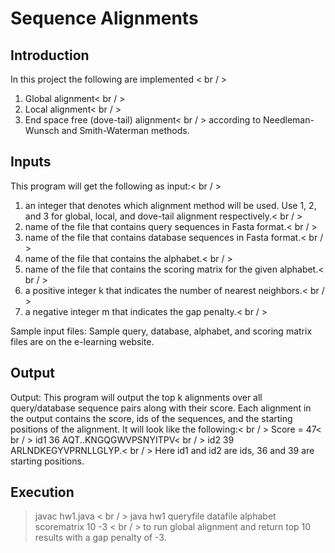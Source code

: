 # Sequence Alignments
## Introduction
In this project the following are implemented < br / >
1. Global alignment< br / >
2. Local alignment< br / >
3. End space free (dove-tail) alignment< br / >
according to Needleman-Wunsch and Smith-Waterman methods. 
## Inputs
This program will get the following as input:< br / >
1. an integer that denotes which alignment method will be used. Use 1, 2, and 3
for global, local, and dove-tail alignment respectively.< br / >
2. name of the file that contains query sequences in Fasta format.< br / >
3. name of the file that contains database sequences in Fasta format.< br / >
4. name of the file that contains the alphabet.< br / >
5. name of the file that contains the scoring matrix for the given alphabet.< br / >
6. a positive integer k that indicates the number of nearest neighbors.< br / >
7. a negative integer m that indicates the gap penalty.< br / >

Sample input files: Sample query, database, alphabet, and scoring matrix files
are on the e-learning website.
## Output
Output: This program will output the top k alignments over all query/database
sequence pairs along with their score. Each alignment in the output contains
the score, ids of the sequences, and the starting positions of the alignment. It will
look like the following:< br / >
Score = 47< br / >
id1 36 AQT..KNGQGWVPSNYITPV< br / >
id2 39 ARLNDKEGYVPRNLLGLYP.< br / >
Here id1 and id2 are ids, 36 and 39 are starting positions.
## Execution
> javac hw1.java < br / >
>java hw1 queryfile datafile alphabet scorematrix 10 -3 < br / >
to run global alignment and return top 10 results with a gap penalty of -3.
